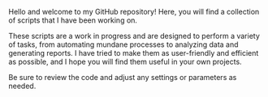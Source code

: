 Hello and welcome to my GitHub repository! Here, you will find a collection of scripts that I have been working on.

These scripts are a work in progress and are designed to perform a variety of tasks, from automating mundane processes to analyzing data and generating reports. I have tried to make them as user-friendly and efficient as possible, and I hope you will find them useful in your own projects.

Be sure to review the code and adjust any settings or parameters as needed.


